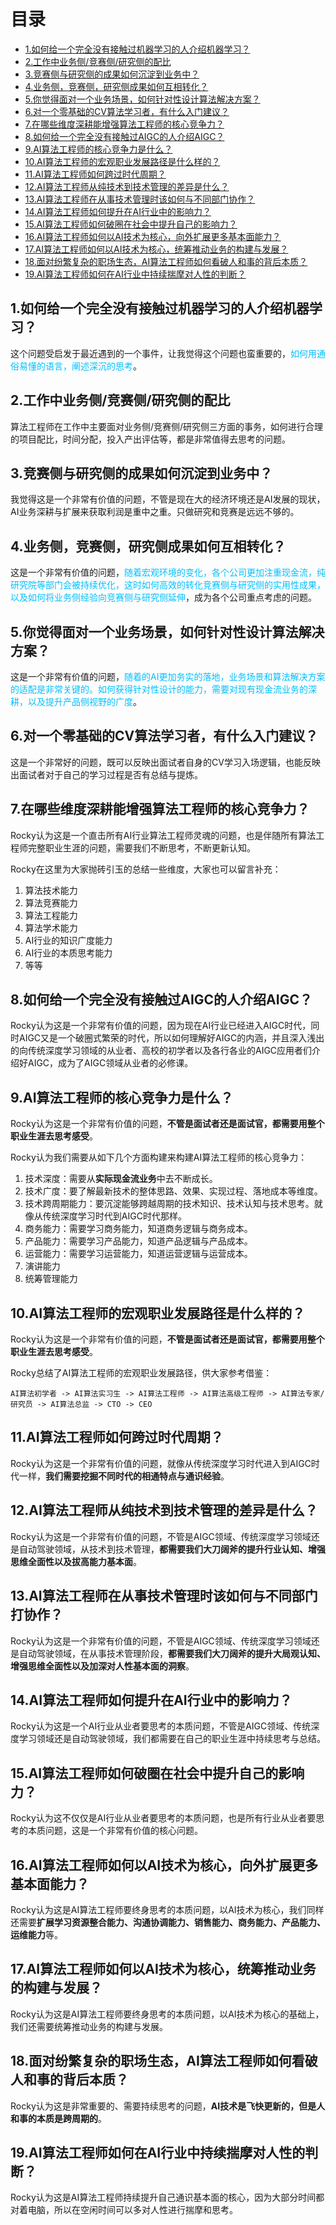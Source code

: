 # 目录

- [1.如何给一个完全没有接触过机器学习的人介绍机器学习？](#user-content-1.如何给一个完全没有接触过机器学习的人介绍机器学习？)
- [2.工作中业务侧/竞赛侧/研究侧的配比](#user-content-2.工作中业务侧竞赛侧研究侧的配比)
- [3.竞赛侧与研究侧的成果如何沉淀到业务中？](#user-content-3.竞赛侧与研究侧的成果如何沉淀到业务中？)
- [4.业务侧，竞赛侧，研究侧成果如何互相转化？](#user-content-4.业务侧，竞赛侧，研究侧成果如何互相转化？)
- [5.你觉得面对一个业务场景，如何针对性设计算法解决方案？](#user-content-5.你觉得面对一个业务场景，如何针对性设计算法解决方案？)
- [6.对一个零基础的CV算法学习者，有什么入门建议？](#user-content-6.对一个零基础的cv算法学习者，有什么入门建议？)
- [7.在哪些维度深耕能增强算法工程师的核心竞争力？](#user-content-7.在哪些维度深耕能增强算法工程师的核心竞争力？)
- [8.如何给一个完全没有接触过AIGC的人介绍AIGC？](#user-content-8.如何给一个完全没有接触过AIGC的人介绍AIGC？)
- [9.AI算法工程师的核心竞争力是什么？](#user-content-9.AI算法工程师的核心竞争力是什么？)
- [10.AI算法工程师的宏观职业发展路径是什么样的？](#user-content-10.AI算法工程师的宏观职业发展路径是什么样的？)
- [11.AI算法工程师如何跨过时代周期？](#user-content-11.AI算法工程师如何跨过时代周期？)
- [12.AI算法工程师从纯技术到技术管理的差异是什么？](#user-content-12.AI算法工程师从纯技术到技术管理的差异是什么？)
- [13.AI算法工程师在从事技术管理时该如何与不同部门协作？](#user-content-13.AI算法工程师在从事技术管理时该如何与不同部门协作？)
- [14.AI算法工程师如何提升在AI行业中的影响力？](#user-content-14.AI算法工程师如何提升在AI行业中的影响力？)
- [15.AI算法工程师如何破圈在社会中提升自己的影响力？](#user-content-15.AI算法工程师如何破圈在社会中提升自己的影响力？)
- [16.AI算法工程师如何以AI技术为核心，向外扩展更多基本面能力？](#user-content-16.AI算法工程师如何以AI技术为核心，向外扩展更多基本面能力？)
- [17.AI算法工程师如何以AI技术为核心，统筹推动业务的构建与发展？](#user-content-17.AI算法工程师如何以AI技术为核心，统筹推动业务的构建与发展？)
- [18.面对纷繁复杂的职场生态，AI算法工程师如何看破人和事的背后本质？](#user-content-18.面对纷繁复杂的职场生态，AI算法工程师如何看破人和事的背后本质？)
- [19.AI算法工程师如何在AI行业中持续揣摩对人性的判断？](#user-content-19.AI算法工程师如何在AI行业中持续揣摩对人性的判断？)


<h2 id="1.如何给一个完全没有接触过机器学习的人介绍机器学习？">1.如何给一个完全没有接触过机器学习的人介绍机器学习？</h2>

这个问题受启发于最近遇到的一个事件，让我觉得这个问题也蛮重要的，<font color=DeepSkyBlue>如何用通俗易懂的语言，阐述深沉的思考</font>。


<h2 id="2.工作中业务侧竞赛侧研究侧的配比">2.工作中业务侧/竞赛侧/研究侧的配比</h2>
  
算法工程师在工作中主要面对业务侧/竞赛侧/研究侧三方面的事务，如何进行合理的项目配比，时间分配，投入产出评估等，都是非常值得去思考的问题。


<h2 id="3.竞赛侧与研究侧的成果如何沉淀到业务中？">3.竞赛侧与研究侧的成果如何沉淀到业务中？</h2>
  
我觉得这是一个非常有价值的问题，不管是现在大的经济环境还是AI发展的现状，AI业务深耕与扩展来获取利润是重中之重。只做研究和竞赛是远远不够的。


<h2 id="4.业务侧，竞赛侧，研究侧成果如何互相转化？">4.业务侧，竞赛侧，研究侧成果如何互相转化？</h2>

这是一个非常有价值的问题，<font color=DeepSkyBlue>随着宏观环境的变化，各个公司更加注重现金流，纯研究院等部门会被持续优化，这时如何高效的转化竞赛侧与研究侧的实用性成果，以及如何将业务侧经验向竞赛侧与研究侧延伸</font>，成为各个公司重点考虑的问题。


<h2 id="5.你觉得面对一个业务场景，如何针对性设计算法解决方案？">5.你觉得面对一个业务场景，如何针对性设计算法解决方案？</h2>
  
这是一个非常有价值的问题，<font color=DeepSkyBlue>随着的AI更加务实的落地，业务场景和算法解决方案的适配是非常关键的。如何获得针对性设计的能力，需要对现有现金流业务的深耕，以及提升产品侧视野的广度</font>。


<h2 id="6.对一个零基础的cv算法学习者，有什么入门建议？">6.对一个零基础的CV算法学习者，有什么入门建议？</h2>

这是一个非常好的问题，既可以反映出面试者自身的CV学习入场逻辑，也能反映出面试者对于自己的学习过程是否有总结与提炼。


<h2 id="7.在哪些维度深耕能增强算法工程师的核心竞争力？">7.在哪些维度深耕能增强算法工程师的核心竞争力？</h2>

Rocky认为这是一个直击所有AI行业算法工程师灵魂的问题，也是伴随所有算法工程师完整职业生涯的问题，需要我们不断思考，不断更新认知。

Rocky在这里为大家抛砖引玉的总结一些维度，大家也可以留言补充：
1. 算法技术能力
2. 算法竞赛能力
3. 算法工程能力
4. 算法学术能力
5. AI行业的知识广度能力
6. AI行业的本质思考能力
7. 等等


<h2 id="8.如何给一个完全没有接触过AIGC的人介绍AIGC？">8.如何给一个完全没有接触过AIGC的人介绍AIGC？</h2>

Rocky认为这是一个非常有价值的问题，因为现在AI行业已经进入AIGC时代，同时AIGC又是一个破圈式繁荣的时代，所以如何理解好AIGC的内涵，并且深入浅出的向传统深度学习领域的从业者、高校的初学者以及各行各业的AIGC应用者们介绍好AIGC，成为了AIGC领域从业者的必修课。


<h2 id="9.AI算法工程师的核心竞争力是什么？">9.AI算法工程师的核心竞争力是什么？</h2>

Rocky认为这是一个非常有价值的问题，**不管是面试者还是面试官，都需要用整个职业生涯去思考感受**。

Rocky认为我们需要从如下几个方面构建来构建AI算法工程师的核心竞争力：

1. 技术深度：需要从**实际现金流业务**中去不断成长。
2. 技术广度：要了解最新技术的整体思路、效果、实现过程、落地成本等维度。
3. 技术跨周期能力：要沉淀能够跨越周期的技术知识、技术认知与技术思考。就像从传统深度学习时代到AIGC时代那样。
4. 商务能力：需要学习商务能力，知道商务逻辑与商务成本。
5. 产品能力：需要学习产品能力，知道产品逻辑与产品成本。
6. 运营能力：需要学习运营能力，知道运营逻辑与运营成本。
7. 演讲能力
8. 统筹管理能力


<h2 id="10.AI算法工程师的宏观职业发展路径是什么样的？">10.AI算法工程师的宏观职业发展路径是什么样的？</h2>

Rocky认为这是一个非常有价值的问题，**不管是面试者还是面试官，都需要用整个职业生涯去思考感受**。

Rocky总结了AI算法工程师的宏观职业发展路径，供大家参考借鉴：

`AI算法初学者 -> AI算法实习生 -> AI算法工程师 -> AI算法高级工程师 -> AI算法专家/研究员 -> AI算法总监 -> CTO -> CEO` 


<h2 id="11.AI算法工程师如何跨过时代周期？">11.AI算法工程师如何跨过时代周期？</h2>

Rocky认为这是一个非常有价值的问题，就像从传统深度学习时代进入到AIGC时代一样，**我们需要挖掘不同时代的相通特点与通识经验**。


<h2 id="12.AI算法工程师从纯技术到技术管理的差异是什么？">12.AI算法工程师从纯技术到技术管理的差异是什么？</h2>

Rocky认为这是一个非常有价值的问题，不管是AIGC领域、传统深度学习领域还是自动驾驶领域，从技术到技术管理，**都需要我们大刀阔斧的提升行业认知、增强思维全面性以及拔高能力基本面**。


<h2 id="13.AI算法工程师在从事技术管理时该如何与不同部门协作？">13.AI算法工程师在从事技术管理时该如何与不同部门打协作？</h2>

Rocky认为这是一个非常有价值的问题，不管是AIGC领域、传统深度学习领域还是自动驾驶领域，在从事技术管理阶段，**都需要我们大刀阔斧的提升大局观认知、增强思维全面性以及加深对人性基本面的洞察**。


<h2 id="14.AI算法工程师如何提升在AI行业中的影响力？">14.AI算法工程师如何提升在AI行业中的影响力？</h2>

Rocky认为这是一个AI行业从业者要思考的本质问题，不管是AIGC领域、传统深度学习领域还是自动驾驶领域，我们都需要在自己的职业生涯中持续思考与总结。


<h2 id="15.AI算法工程师如何破圈在社会中提升自己的影响力？">15.AI算法工程师如何破圈在社会中提升自己的影响力？</h2>

Rocky认为这不仅仅是AI行业从业者要思考的本质问题，也是所有行业从业者要思考的本质问题，这是一个非常有价值的核心问题。


<h2 id="16.AI算法工程师如何以AI技术为核心，向外扩展更多基本面能力？">16.AI算法工程师如何以AI技术为核心，向外扩展更多基本面能力？</h2>

Rocky认为这是AI算法工程师要终身思考的本质问题，以AI技术为核心，我们同样还需要**扩展学习资源整合能力、沟通协调能力、销售能力、商务能力、产品能力、运维能力**等。


<h2 id="17.AI算法工程师如何以AI技术为核心，统筹推动业务的构建与发展？">17.AI算法工程师如何以AI技术为核心，统筹推动业务的构建与发展？</h2>

Rocky认为这是AI算法工程师要终身思考的本质问题，以AI技术为核心的基础上，我们还需要统筹推动业务的构建与发展。


<h2 id="18.面对纷繁复杂的职场生态，AI算法工程师如何看破人和事的背后本质？">18.面对纷繁复杂的职场生态，AI算法工程师如何看破人和事的背后本质？</h2>

Rocky认为这是非常重要的、需要持续思考的问题，**AI技术是飞快更新的，但是人和事的本质是跨周期的**。


<h2 id="19.AI算法工程师如何在AI行业中持续揣摩对人性的判断？">19.AI算法工程师如何在AI行业中持续揣摩对人性的判断？</h2>

Rocky认为这是AI算法工程师持续提升自己通识基本面的核心，因为大部分时间都对着电脑，所以在空闲时间可以多对人性进行揣摩和思考。
